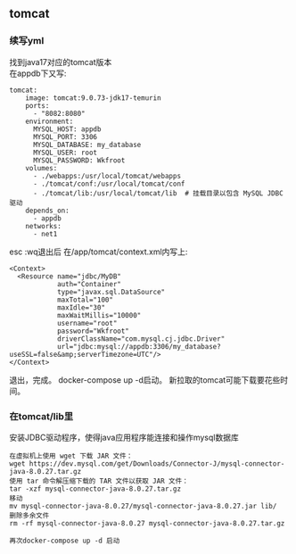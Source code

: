 ## tomcat
### 续写yml
找到java17对应的tomcat版本 <br>
在appdb下又写: 
```
tomcat:  
    image: tomcat:9.0.73-jdk17-temurin 
    ports:   
      - "8082:8080" 
    environment:
      MYSQL_HOST: appdb
      MYSQL_PORT: 3306
      MYSQL_DATABASE: my_database
      MYSQL_USER: root
      MYSQL_PASSWORD: Wkfroot
    volumes:
      - ./webapps:/usr/local/tomcat/webapps
      - ./tomcat/conf:/usr/local/tomcat/conf
      - ./tomcat/lib:/usr/local/tomcat/lib  # 挂载目录以包含 MySQL JDBC 驱动
    depends_on:
      - appdb
    networks:
      - net1
```
esc  :wq退出后
在/app/tomcat/context.xml内写上:
```
<Context>
  <Resource name="jdbc/MyDB"
            auth="Container"
            type="javax.sql.DataSource"
            maxTotal="100"
            maxIdle="30"
            maxWaitMillis="10000"
            username="root"
            password="Wkfroot"
            driverClassName="com.mysql.cj.jdbc.Driver"
            url="jdbc:mysql://appdb:3306/my_database?useSSL=false&amp;serverTimezone=UTC"/>
</Context>
```
退出，完成。
docker-compose up -d启动。
新拉取的tomcat可能下载要花些时间。

### 在tomcat/lib里
安装JDBC驱动程序，使得java应用程序能连接和操作mysql数据库
```
在虚拟机上使用 wget 下载 JAR 文件：
wget https://dev.mysql.com/get/Downloads/Connector-J/mysql-connector-java-8.0.27.tar.gz
使用 tar 命令解压缩下载的 TAR 文件以获取 JAR 文件：
tar -xzf mysql-connector-java-8.0.27.tar.gz
移动
mv mysql-connector-java-8.0.27/mysql-connector-java-8.0.27.jar lib/
删除多余文件
rm -rf mysql-connector-java-8.0.27 mysql-connector-java-8.0.27.tar.gz

再次docker-compose up -d 启动
